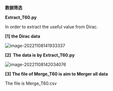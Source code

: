 <b>数据筛选</b>



<b>Extract_T60.py</b>

In order to extract  the useful  value  from   Dirac.

<b>[1] the Dirac data</b>

![image-20221108141933337](C:\Users\17579\AppData\Roaming\Typora\typora-user-images\image-20221108141933337.png)

 

<b>[2]  The data is by  Extract_T60.py</b>

![image-20221108142034076](C:\Users\17579\AppData\Roaming\Typora\typora-user-images\image-20221108142034076.png)

<B>[3] The file of Merge_T60 is aim to Merger all data </B>

The file is Merge_T60.csv

